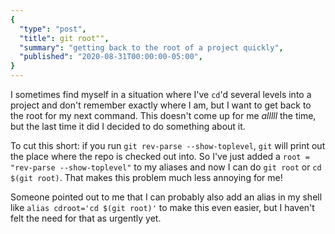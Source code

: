 ```yaml
---
{
  "type": "post",
  "title": git root"",
  "summary": "getting back to the root of a project quickly",
  "published": "2020-08-31T00:00:00-05:00",
}
---
```


I sometimes find myself in a situation where I've `cd`'d several levels into a project and don't remember exactly where I am, but I want to get back to the root for my next command.
This doesn't come up for me *alllll* the time, but the last time it did I decided to do something about it.

To cut this short: if you run `git rev-parse --show-toplevel`, `git` will print out the place where the repo is checked out into.
So I've just added a `root = "rev-parse --show-toplevel"` to my aliases and now I can do `git root` or `cd $(git root)`.
That makes this problem much less annoying for me!

Someone pointed out to me that I can probably also add an alias in my shell like `alias cdroot='cd $(git root)'` to make this even easier, but I haven't felt the need for that as urgently yet.
